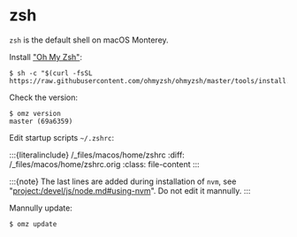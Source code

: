 # zsh

`zsh` is the default shell on macOS Monterey.

Install ["Oh My Zsh"](https://ohmyz.sh/):

```console
$ sh -c "$(curl -fsSL https://raw.githubusercontent.com/ohmyzsh/ohmyzsh/master/tools/install.sh)"
```

Check the version:

```console
$ omz version
master (69a6359)
```

Edit startup scripts `~/.zshrc`:

:::{literalinclude} /_files/macos/home/zshrc
:diff: /_files/macos/home/zshrc.orig
:class: file-content
:::

:::{note}
The last lines are added during installation of `nvm`, see "<project:/devel/js/node.md#using-nvm>". Do not edit it mannully.
:::

Mannully update:

```console
$ omz update
```
